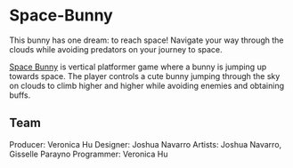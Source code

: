 # Space-Bunny
This bunny has one dream: to reach space! Navigate your way through the clouds while avoiding predators on your journey to space.

[Space Bunny](https://suihart.itch.io/space-bunny) is vertical platformer game where a bunny is jumping up towards space. The player controls a cute bunny jumping through the sky on clouds to climb higher and higher while avoiding enemies and obtaining buffs.

## Team
Producer: Veronica Hu
Designer: Joshua Navarro
Artists: Joshua Navarro, Gisselle Parayno
Programmer: Veronica Hu
